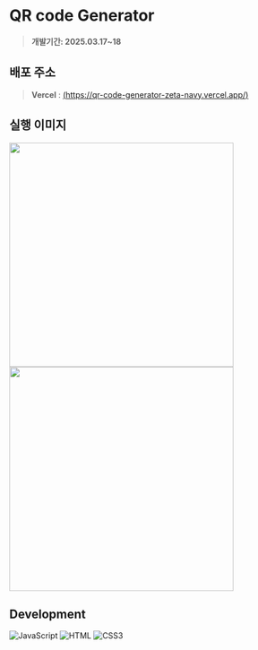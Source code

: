 # QR code Generator

> **개발기간: 2025.03.17~18**

## 배포 주소

> **Vercel** : [(https://qr-code-generator-zeta-navy.vercel.app/)](https://qr-code-generator-zeta-navy.vercel.app/)

## 실행 이미지
<img width="400px" src="https://github.com/user-attachments/assets/9fd96daf-1bb8-4063-b6f5-ede7f20c6f53"/>
<img width="400px" src="https://github.com/user-attachments/assets/a30d4c9c-21ce-4b61-a6ab-661b809c791e"/>

## Development

![JavaScript](https://img.shields.io/badge/JavaScript-F7DF1E?style=for-the-badge&logo=Javascript&logoColor=white)
![HTML](https://img.shields.io/badge/html5-E34F26?style=for-the-badge&logo=html5&logoColor=white)
![CSS3](https://img.shields.io/badge/CSS3-1572B6?style=for-the-badge&logo=css3&logoColor=white"/>)
